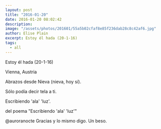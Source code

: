 ```yaml
---
layout: post
title: "2016-01-20"
date: 2016-01-20 08:02:42
description: 
image: "/assets/photos/201601/55a5b02cfaf8e85f236dab28c8c42af6.jpg"
author: Elise Plain
excerpt: Estoy él hada (20-1-16)
tags: 
  - all
---
```


Estoy él hada (20-1-16)
<p></p>
Vienna, Austria<p>Abrazos desde Nieva (nieva, hoy sí).</p><p>Sólo podía decir tela a ti.</p><p>Escribiendo 'ala' 'luz'. </p><p>del poema "Escribiendo 'ala' 'luz'"</p><p>@auroranocte Gracias y lo mismo digo. Un beso.</p>